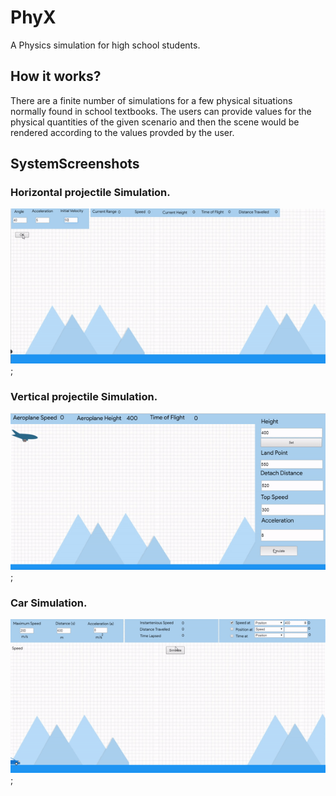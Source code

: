 # PhyX
A Physics simulation for high school students.

## How it works?
There are a finite number of simulations for a few physical situations normally found in school textbooks. The users can provide values for the physical quantities of the given scenario and then the scene would be rendered according to the values provded by the user.

## SystemScreenshots

### Horizontal projectile Simulation.
![game](https://github.com/AnishGS/PhyX/blob/master/screenshots/projectile.gif);

### Vertical projectile Simulation.
![game](https://github.com/AnishGS/PhyX/blob/master/screenshots/plane.gif);

### Car Simulation.
![game](https://github.com/AnishGS/PhyX/blob/master/screenshots/car.gif);
